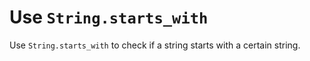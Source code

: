 # Use `String.starts_with`

Use `String.starts_with` to check if a string starts with a certain string.